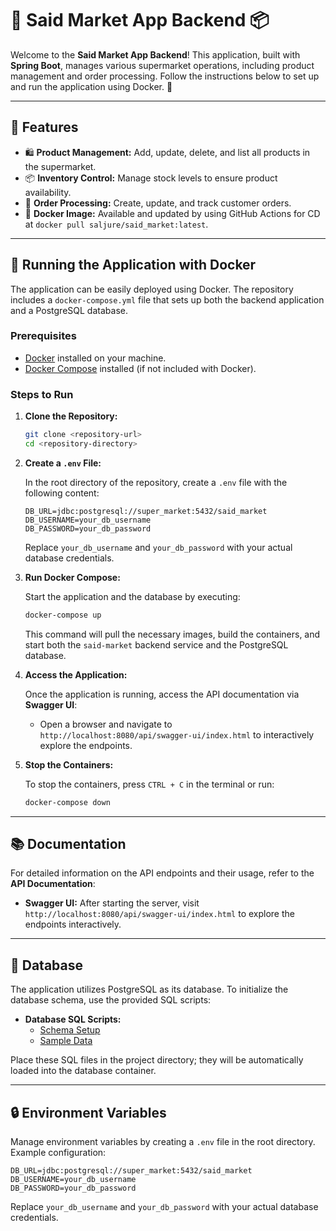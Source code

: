 # 🛒 Said Market App Backend 📦

Welcome to the **Said Market App Backend**! This application, built with **Spring Boot**, manages various supermarket operations, including product management and order processing. Follow the instructions below to set up and run the application using Docker. 🚀

---

## 🌟 Features

- 🛍️ **Product Management:** Add, update, delete, and list all products in the supermarket.
- 📦 **Inventory Control:** Manage stock levels to ensure product availability.
- 🧾 **Order Processing:** Create, update, and track customer orders.
- 🐳 **Docker Image:** Available and updated by using GitHub Actions for CD at `docker pull saljure/said_market:latest`.

---

## 🐳 Running the Application with Docker

The application can be easily deployed using Docker. The repository includes a `docker-compose.yml` file that sets up both the backend application and a PostgreSQL database.

### Prerequisites

- [Docker](https://www.docker.com/get-started) installed on your machine.
- [Docker Compose](https://docs.docker.com/compose/install/) installed (if not included with Docker).

### Steps to Run

1. **Clone the Repository:**

   ```bash
   git clone <repository-url>
   cd <repository-directory>
   ```

2. **Create a `.env` File:**

   In the root directory of the repository, create a `.env` file with the following content:

   ```env
   DB_URL=jdbc:postgresql://super_market:5432/said_market
   DB_USERNAME=your_db_username
   DB_PASSWORD=your_db_password
   ```

   Replace `your_db_username` and `your_db_password` with your actual database credentials.

3. **Run Docker Compose:**

   Start the application and the database by executing:

   ```bash
   docker-compose up
   ```

   This command will pull the necessary images, build the containers, and start both the `said-market` backend service and the PostgreSQL database.

4. **Access the Application:**

   Once the application is running, access the API documentation via **Swagger UI**:

   - Open a browser and navigate to `http://localhost:8080/api/swagger-ui/index.html` to interactively explore the endpoints.

5. **Stop the Containers:**

   To stop the containers, press `CTRL + C` in the terminal or run:

   ```bash
   docker-compose down
   ```

---

## 📚 Documentation

For detailed information on the API endpoints and their usage, refer to the **API Documentation**:

- **Swagger UI:** After starting the server, visit `http://localhost:8080/api/swagger-ui/index.html` to explore the endpoints interactively.

---

## 💾 Database

The application utilizes PostgreSQL as its database. To initialize the database schema, use the provided SQL scripts:

- **Database SQL Scripts:**
  - [Schema Setup](https://drive.google.com/file/d/1DZTGB-BC3LqoZLN_UK8uyt4_eZP-MfBl/view)
  - [Sample Data](https://drive.google.com/file/d/1MhNMwcxSvRYNfA8H3NjOtixSPM6Ovwaa/view)

Place these SQL files in the project directory; they will be automatically loaded into the database container.

---

## 🔒 Environment Variables

Manage environment variables by creating a `.env` file in the root directory. Example configuration:

```env
DB_URL=jdbc:postgresql://super_market:5432/said_market
DB_USERNAME=your_db_username
DB_PASSWORD=your_db_password
```

Replace `your_db_username` and `your_db_password` with your actual database credentials.


